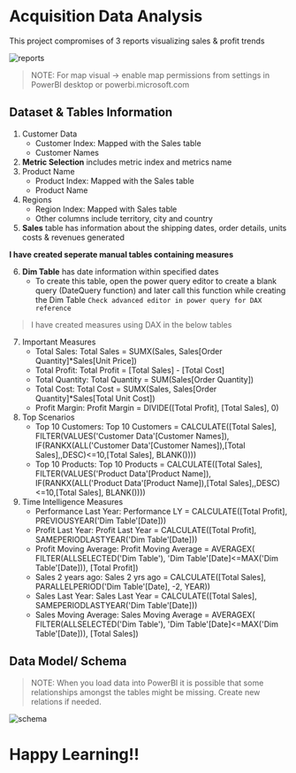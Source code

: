 # Acquisition Data Analysis
This project compromises of 3 reports visualizing sales & profit trends

![reports](https://user-images.githubusercontent.com/34497459/230116509-2e132c25-86ae-4d1c-9815-588aa00bdeb9.png)
> NOTE: For map visual -> enable map permissions from settings in PowerBI desktop or powerbi.microsoft.com

## Dataset & Tables Information
1. Customer Data
   - Customer Index: Mapped with the Sales table
   - Customer Names
2. **Metric Selection** includes metric index and metrics name
3. Product Name
   - Product Index: Mapped with the Sales table
   - Product Name
4. Regions
    - Region Index: Mapped with Sales table
    - Other columns include territory, city and country
5. **Sales** table has information about the shipping dates, order details, units costs & revenues generated

**I have created seperate manual tables containing measures**

6. **Dim Table** has date information within specified dates
   - To create this table, open the power query editor to create a blank query (DateQuery function) and later call this function while creating the Dim Table
   `Check advanced editor in power query for DAX reference`
> I have created measures using DAX in the below tables
7. Important Measures
   - Total Sales: Total Sales = SUMX(Sales, Sales[Order Quantity]*Sales[Unit Price]) 
   - Total Profit: Total Profit = [Total Sales] - [Total Cost]
   - Total Quantity: Total Quantity = SUM(Sales[Order Quantity])
   - Total Cost: Total Cost = SUMX(Sales, Sales[Order Quantity]*Sales[Total Unit Cost])
   - Profit Margin: Profit Margin = DIVIDE([Total Profit], [Total Sales], 0)
 8. Top Scenarios
    - Top 10 Customers: Top 10 Customers = CALCULATE([Total Sales], FILTER(VALUES('Customer Data'[Customer Names]),
IF(RANKX(ALL('Customer Data'[Customer Names]),[Total Sales],,DESC)<=10,[Total Sales], BLANK())))
    - Top 10 Products: Top 10 Products = CALCULATE([Total Sales], FILTER(VALUES('Product Data'[Product Name]),
IF(RANKX(ALL('Product Data'[Product Name]),[Total Sales],,DESC)<=10,[Total Sales], BLANK())))
9. Time Intelligence Measures
   - Performance Last Year: Performance LY = CALCULATE([Total Profit], PREVIOUSYEAR('Dim Table'[Date]))
   - Profit Last Year: Profit Last Year = CALCULATE([Total Profit], SAMEPERIODLASTYEAR('Dim Table'[Date]))
   - Profit Moving Average: Profit Moving Average = AVERAGEX(
    FILTER(ALLSELECTED('Dim Table'),
    'Dim Table'[Date]<=MAX('Dim Table'[Date])),
    [Total Profit])
   - Sales 2 years ago: Sales 2 yrs ago = CALCULATE([Total Sales], PARALLELPERIOD('Dim Table'[Date], -2, YEAR))
   - Sales Last Year: Sales Last Year = CALCULATE([Total Sales], SAMEPERIODLASTYEAR('Dim Table'[Date]))
   - Sales Moving Average: Sales Moving Average = AVERAGEX(
    FILTER(ALLSELECTED('Dim Table'),
    'Dim Table'[Date]<=MAX('Dim Table'[Date])),
    [Total Sales])
    
 ## Data Model/ Schema
 > NOTE: When you load data into PowerBI it is possible that some relationships amongst the tables might be missing. Create new relations if needed.
 
 ![schema](https://user-images.githubusercontent.com/34497459/230116395-6090cb5c-c32e-40c7-9d1a-1c8d3fbd3083.png)

# Happy Learning!!
 
 
 



